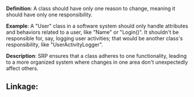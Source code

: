 **Definition**: A class should have only one reason to change, meaning it should have only one responsibility.

**Example**: A "User" class in a software system should only handle attributes and behaviors related to a user, like "Name" or "Login()". It shouldn't be responsible for, say, logging user activities; that would be another class's responsibility, like "UserActivityLogger".

**Description**: SRP ensures that a class adheres to one functionality, leading to a more organized system where changes in one area don't unexpectedly affect others.

**Linkage:**
- 
